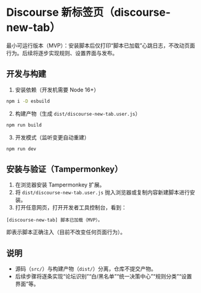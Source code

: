 # Discourse 新标签页（discourse-new-tab）

最小可运行版本（MVP）：安装脚本后仅打印“脚本已加载”心跳日志，不改动页面行为。后续将逐步实现规则、设置界面与发布。

## 开发与构建

1. 安装依赖（开发机需要 Node 16+）

```bash
npm i -D esbuild
```

2. 构建产物（生成 `dist/discourse-new-tab.user.js`）

```bash
npm run build
```

3. 开发模式（监听变更自动重建）

```bash
npm run dev
```

## 安装与验证（Tampermonkey）

1. 在浏览器安装 Tampermonkey 扩展。
2. 将 `dist/discourse-new-tab.user.js` 抛入浏览器或复制内容新建脚本进行安装。
3. 打开任意网页，打开开发者工具控制台，看到：

```
[discourse-new-tab] 脚本已加载（MVP）。
```

即表示脚本正确注入（目前不改变任何页面行为）。

## 说明

- 源码（`src/`）与构建产物（`dist/`）分离，仓库不提交产物。
- 后续步骤将逐条实现“论坛识别”“白/黑名单”“统一决策中心”“规则分类”“设置界面”等。
